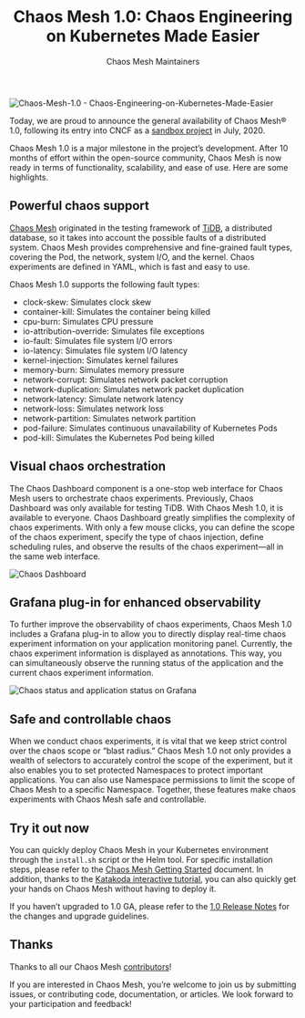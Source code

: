 ﻿---
slug: /chaos-mesh-1.0-chaos-engineering-on-kubernetes-made-easier
title: 'Chaos Mesh 1.0: Chaos Engineering on Kubernetes Made Easier'
author: Chaos Mesh Maintainers
author_url: https://github.com/chaos-mesh
author_image_url: https://avatars1.githubusercontent.com/u/59082378?v=4
image: /img/chaos-mesh-1.0.png
tags:
  - Announcement
  - Chaos Mesh
  - Chaos Engineering
---

![Chaos-Mesh-1.0 - Chaos-Engineering-on-Kubernetes-Made-Easier](/img/chaos-mesh-1.0.png)

Today, we are proud to announce the general availability of Chaos Mesh® 1.0, following its entry into CNCF as a [sandbox project](https://pingcap.com/blog/announcing-chaos-mesh-as-a-cncf-sandbox-project) in July, 2020.

<!--truncate-->

Chaos Mesh 1.0 is a major milestone in the project’s development. After 10 months of effort within the open-source community, Chaos Mesh is now ready in terms of functionality, scalability, and ease of use. Here are some highlights.

## Powerful chaos support

[Chaos Mesh](https://chaos-mesh.org) originated in the testing framework of [TiDB](https://pingcap.com/products/tidb), a distributed database, so it takes into account the possible faults of a distributed system. Chaos Mesh provides comprehensive and fine-grained fault types, covering the Pod, the network, system I/O, and the kernel. Chaos experiments are defined in YAML, which is fast and easy to use.

Chaos Mesh 1.0 supports the following fault types:

- clock-skew: Simulates clock skew
- container-kill: Simulates the container being killed
- cpu-burn: Simulates CPU pressure
- io-attribution-override: Simulates file exceptions
- io-fault: Simulates file system I/O errors
- io-latency: Simulates file system I/O latency
- kernel-injection: Simulates kernel failures
- memory-burn: Simulates memory pressure
- network-corrupt: Simulates network packet corruption
- network-duplication: Simulates network packet duplication
- network-latency: Simulate network latency
- network-loss: Simulates network loss
- network-partition: Simulates network partition
- pod-failure: Simulates continuous unavailability of Kubernetes Pods
- pod-kill: Simulates the Kubernetes Pod being killed

## Visual chaos orchestration

The Chaos Dashboard component is a one-stop web interface for Chaos Mesh users to orchestrate chaos experiments. Previously, Chaos Dashboard was only available for testing TiDB. With Chaos Mesh 1.0, it is available to everyone. Chaos Dashboard greatly simplifies the complexity of chaos experiments. With only a few mouse clicks, you can define the scope of the chaos experiment, specify the type of chaos injection, define scheduling rules, and observe the results of the chaos experiment—all in the same web interface.

![Chaos Dashboard](/img/chaos-dashboard.gif)

## Grafana plug-in for enhanced observability

To further improve the observability of chaos experiments, Chaos Mesh 1.0 includes a Grafana plug-in to allow you to directly display real-time chaos experiment information on your application monitoring panel. Currently, the chaos experiment information is displayed as annotations. This way, you can simultaneously observe the running status of the application and the current chaos experiment information.

![Chaos status and application status on Grafana](/img/chaos-status.png)

## Safe and controllable chaos

When we conduct chaos experiments, it is vital that we keep strict control over the chaos scope or “blast radius.” Chaos Mesh 1.0 not only provides a wealth of selectors to accurately control the scope of the experiment, but it also enables you to set protected Namespaces to protect important applications. You can also use Namespace permissions to limit the scope of Chaos Mesh to a specific Namespace. Together, these features make chaos experiments with Chaos Mesh safe and controllable.

## Try it out now

You can quickly deploy Chaos Mesh in your Kubernetes environment through the `install.sh` script or the Helm tool. For specific installation steps, please refer to the [Chaos Mesh Getting Started](https://chaos-mesh.org/docs/user_guides/installation) document. In addition, thanks to the [Katakoda interactive tutorial](https://chaos-mesh.org/interactiveTutorial), you can also quickly get your hands on Chaos Mesh without having to deploy it.

If you haven’t upgraded to 1.0 GA, please refer to the [1.0 Release Notes](https://github.com/chaos-mesh/chaos-mesh/releases/tag/v1.0.0) for the changes and upgrade guidelines.

## Thanks

Thanks to all our Chaos Mesh [contributors](https://github.com/chaos-mesh/chaos-mesh/graphs/contributors)!

If you are interested in Chaos Mesh, you’re welcome to join us by submitting issues, or contributing code, documentation, or articles. We look forward to your participation and feedback!
